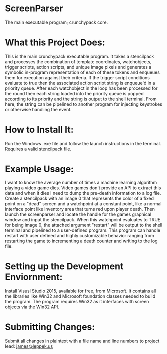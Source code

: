 # ScreenParser
The main executable program; crunchypack core.

# What this Project Does:
This is the main crunchypack executable program. It takes a stencilpack and processes the combination of template coordinates, watchobjects, trigger scripts, action scripts, and unique image pixels and generates a symbolic in-program representation of each of these tokens and enqueues them for execution against their criteria. If the trigger script conditions evaluate to true then the associated action script string is enqueue'd in a priority queue. After each watchobject in the loop has been processed for the round then each string loaded into the priority queue is popped according to its priority and the string is output to the shell terminal. From here, the string can be pipelined to another program for injecting keystrokes or otherwise handling the event. 

# How to Install It:
Run the Windows .exe file and follow the launch instructions in the terminal. Requires a valid stencilpack file. 

# Example Usage:
I want to know the average number of times a machine learning algorithm playing a video game dies. Video games don't provide an API to extract this data and when it dies I need to dump the pre-death information to a log file. Create a stencilpack with an image 0 that represents the color of a fixed point on a "dead" screen and a watchpoint at a constant point, like a normal interface point like inventory area that turns red upon player death. Then launch the screenparser and locate the handle for the games graphical window and input the stencilpack. When this watchpoint evaluates to TRUE for being image 0, the attached argument "restart" will be output to the shell terminal and pipelined to a user-defined program. This program can handle restart with user defined and highly customizable behavior ranging from restarting the game to incrementing a death counter and writing to the log file. 


# Setting up the Development Enviornment:
Install Visusl Studio 2015, available for free, from Microsoft. It contains all the libraries like Win32 and Microsoft foundation classes needed to build the program. The program requires Win32 as it interfaces with screen objects via the Win32 API. 


# Submitting Changes:
Submit all changes in plaintext with a file name and line numbers to project lead: james@leppek.us

